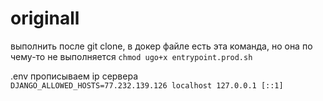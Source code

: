 # originall

выполнить после git clone, в докер файле есть эта команда, но она по чему-то не выполняется
```chmod ugo+x entrypoint.prod.sh ```

.env прописываем ip сервера  
```DJANGO_ALLOWED_HOSTS=77.232.139.126 localhost 127.0.0.1 [::1]```
